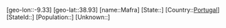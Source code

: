 ﻿---
location: [38.93,-9.33]
type: City
tags:
- geo/City


SpocWebEntityId: 32211
isDeleted: false
confidential: public

---
[geo-lon::-9.33]
[geo-lat::38.93]
[name::Mafra]
[State::]
[Country::[Portugal](geo/Continent/Europe/Portugal.md)]
[StateId::]
[Population::]
[Unknown::]

